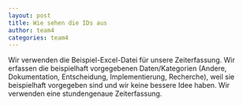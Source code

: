 ```yaml
---
layout: post
title: Wie sehen die IDs aus
author: team4
categories: team4
---
```

Wir verwenden die Beispiel-Excel-Datei für unsere Zeiterfassung.
Wir erfassen die beispielhaft vorgegebenen Daten/Kategorien (Andere, Dokumentation, Entscheidung, Implementierung, Recherche), weil sie beispielhaft vorgegeben sind und wir keine bessere Idee haben.
Wir verwenden eine stundengenaue Zeiterfassung.
